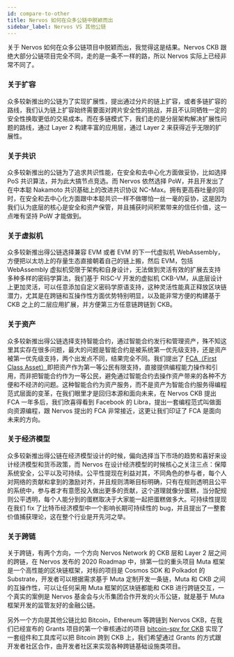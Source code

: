 ```yaml
---
id: compare-to-other
title: Nervos 如何在众多公链中脱颖而出
sidebar_label: Nervos VS 其他公链
---
```


关于 Nervos 如何在众多公链项目中脱颖而出，我觉得这是结果。Nervos CKB 跟绝大部分公链项目完全不同，走的是一条不一样的路，所以 Nervos 实际上已经非常不同了。

### 关于扩容

众多较新推出的公链为了实现扩展性，提出通过分片的链上扩容，或者多链扩容的路线，我们认为链上扩容始终需要面对跨片安全性的挑战，并且不认同牺牲一定的安全性换取更低的交易成本。而在多链模式下，我们走的是分层架构解决扩展性问题的路线，通过 Layer 2 构建丰富的应用层，通过 Layer 2 来获得近乎无限的扩展性。

### 关于共识

众多较新推出的公链为了追求共识性能，在安全和去中心化方面做妥协，比如选择 PoS 共识算法，并为此大搞节点竞选。而 Nervos 依然选择 PoW，并且开发出了在中本聪 Nakamoto 共识基础上的改进共识协议 NC-Max。拥有更高吞吐量的同时，在安全和去中心化方面跟中本聪共识一样不做哪怕一丝一毫的妥协，这是因为我们认为底层的核心是安全和资产保管，并且捕获时间积累带来的信任价值，这一点唯有坚持 PoW 才能做到。

### 关于虚拟机

众多较新推出得公链选择兼容 EVM 或者 EVM 的下一代虚拟机 WebAssembly，方便把以太坊上的存量生态直接朝着自己的链上搬，然后 EVM，包括 WebAssembly 虚拟机受限于架构和自身设计，无法做到灵活有效的扩展去支持多种多样的密码学算法，我们基于 RISC-V 开发的虚拟机 CKB-VM，从底层设计上更加灵活，可以任意添加自定义密码学原语支持，这种灵活性能真正释放区块链潜力，尤其是在跨链和互操作性方面优势特别明显，以及能非常方便的构建基于 CKB 之上的二层应用扩展，并方便第三方任意链跨链到 CKB。

### 关于资产

众多较新推出得公链选择支持智能合约，通过智能合约发行和管理资产，殊不知这里其实存在很多问题，最大的问题是智能合约是被系统第一优先级支持，还是资产被第一优先级支持，两个出发点不同，结果完全不同。我们提出了 [FCA（First Class Asset）](https://talk.nervos.org/t/first-class-asset/405)即把资产作为第一等公民有限支持，直接提供编程能力操作和引用，而非把智能合约作为一等公民，避免通过智能合约去操作资产带来的各种不方便和不经济的问题。这种智能合约为资产服务，而不是资产为智能合约服务得编程范式层面的变革，在我们眼里才是回归本源和面向未来，在 Nervos CKB 提出 FCA 一年多后，我们欣喜得看到 Facebook 的 Libra，提出一套编程范式叫做面向资源编程，跟 Nervos 提出的 FCA 非常接近，这更让我们印证了 FCA 是面向未来的方向。

### 关于经济模型

众多较新推出得公链在经济模型设计的时候，偏向选择当下市场的趋势和喜好来设计经济模型和货币政策，而 Nervos 在设计经济模型的时候核心之关注三点：保障系统安全，公平以及可持续。公平性提现在利益对其，不同角色的参与者，每个人对网络的贡献和拿到的激励对齐，并且规则清晰目标明确，只有在规则透明且公平的系统中，参与者才有意愿投入做出更多的贡献，这个道理就像分蛋糕，当分配规则公平透明，每个人能分到的蛋糕取决于大家能一起把蛋糕做多大。可持续性提现在我们 fix 了比特币经济模型中一个影响长期可持续性的 bug，并且提出了一整套价值捕获理论，这在整个行业是开先河之举。


### 关于跨链

关于跨链，有两个方向，一个方向 Nervos Network 的 CKB 层和 Layer 2 层之间的跨链，在 Nervos 发布的 2020 Roadmap 中，排第一位的重头项目 Muta 框架是一个高性能的区块链框架，对标的项目是 Cosmos SDK 和 Polkadot 的 Substrate，开发者可以根据需求基于 Muta 定制开发一条链，Muta 和 CKB 之间的互操作性，可以让任何采用 Muta 框架的区块链都能和 CKB 进行跨链交互，一个真实的案例是 Nervos 基金会与火币集团合作开发的火币公链，就是基于 Muta 框架开发的监管友好的金融公链。

另外一个方向是其他公链比如 Bitcoin，Ethereum 等跨链到 Nervos CKB，在我们已经宣布的 Grants 项目的第一个审核通过的项目 [bitcoin-spv for CKB](https://talk.nervos.org/t/grant-rfc-bitcoin-spv-utils/4162) 实现了一套组件和工具库可以把 Bitcoin 跨到 CKB 上，我们希望通过 Grants 的方式跟开发者社区合作，由开发者社区来实现各种跨链基础设施类项目。
